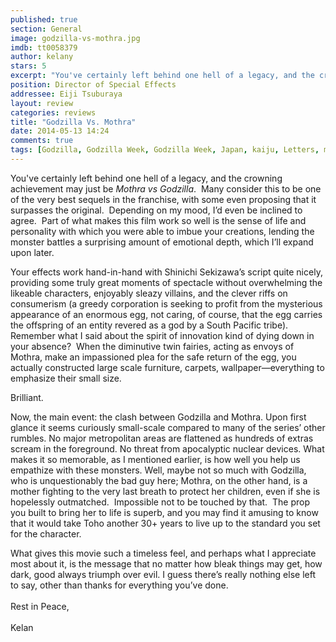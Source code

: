 ```yaml
---
published: true
section: General
image: godzilla-vs-mothra.jpg
imdb: tt0058379
author: kelany
stars: 5
excerpt: "You've certainly left behind one hell of a legacy, and the crowning achievement may just be Mothra vs Godzilla."
position: Director of Special Effects
addressee: Eiji Tsuburaya
layout: review
categories: reviews
title: "Godzilla Vs. Mothra"
date: 2014-05-13 14:24
comments: true
tags: [Godzilla, Godzilla Week, Godzilla Week, Japan, kaiju, Letters, monsters, Mothra]
---
```

You've certainly left behind one hell of a legacy, and the crowning achievement may just be <em>Mothra vs Godzilla</em>.&nbsp; Many consider this to be one of the very best sequels in the franchise, with some even proposing that it surpasses the original.&nbsp; Depending on my mood, I&#8217;d even be inclined to agree.&nbsp; Part of what makes this film work so well is the sense of life and personality with which you were able to imbue your creations, lending the monster battles a surprising amount of emotional depth, which I&#8217;ll expand upon later.</p>
<p>Your effects work hand-in-hand with Shinichi Sekizawa&#8217;s script quite nicely, providing some truly great moments of spectacle without overwhelming the likeable characters, enjoyably sleazy villains, and the clever riffs on consumerism (a greedy corporation is seeking to profit from the mysterious appearance of an enormous egg, not caring, of course, that the egg carries the offspring of an entity revered as a god by a South Pacific tribe). Remember what I said about the spirit of innovation kind of dying down in your absence?&nbsp; When the diminutive twin fairies, acting as envoys of Mothra, make an impassioned plea for the safe return of the egg, you actually constructed large scale furniture, carpets, wallpaper&mdash;everything to emphasize their small size.&nbsp;</p>
<p>Brilliant.</p>
<p>Now, the main event: the clash between Godzilla and Mothra. Upon first glance it seems curiously small-scale compared to many of the series&#8217; other rumbles. No major metropolitan areas are flattened as hundreds of extras scream in the foreground. No threat from apocalyptic nuclear devices. What makes it so memorable, as I mentioned earlier, is how well you help us empathize with these monsters. Well, maybe not so much with Godzilla, who is unquestionably the bad guy here; Mothra, on the other hand, is a mother fighting to the very last breath to protect her children, even if she is hopelessly outmatched.&nbsp; Impossible not to be touched by that.&nbsp; The prop you built to bring her to life is superb, and you may find it amusing to know that it would take Toho another 30+ years to live up to the standard you set for the character.</p>
<p>What gives this movie such a timeless feel, and perhaps what I appreciate most about it, is the message that no matter how bleak things may get, how dark, good always triumph over evil. I guess there&#8217;s really nothing else left to say, other than thanks for everything you&#8217;ve done.<br /> <br /> Rest in Peace,<br /> <br /> Kelan<br /> <strong><em></em></strong></p>
